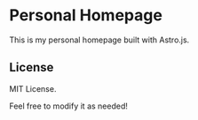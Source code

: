 # Personal Homepage

This is my personal homepage built with Astro.js.

## License

MIT License.

Feel free to modify it as needed!